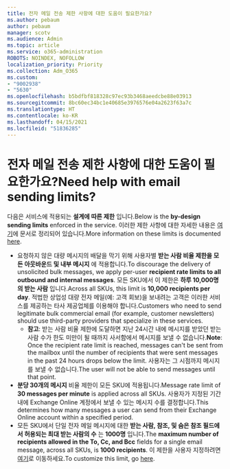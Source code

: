 ```yaml
---
title: 전자 메일 전송 제한 사항에 대한 도움이 필요한가요?
ms.author: pebaum
author: pebaum
manager: scotv
ms.audience: Admin
ms.topic: article
ms.service: o365-administration
ROBOTS: NOINDEX, NOFOLLOW
localization_priority: Priority
ms.collection: Adm_O365
ms.custom:
- "9002938"
- "5630"
ms.openlocfilehash: b5bdfbf818328c97ec93b3468aeedcbe88e03913
ms.sourcegitcommit: 8bc60ec34bc1e40685e3976576e04a2623f63a7c
ms.translationtype: HT
ms.contentlocale: ko-KR
ms.lasthandoff: 04/15/2021
ms.locfileid: "51836285"
---
```

# <a name="need-help-with-email-sending-limits"></a><span data-ttu-id="55890-102">전자 메일 전송 제한 사항에 대한 도움이 필요한가요?</span><span class="sxs-lookup"><span data-stu-id="55890-102">Need help with email sending limits?</span></span>

<span data-ttu-id="55890-103">다음은 서비스에 적용되는 **설계에 따른 제한** 입니다.</span><span class="sxs-lookup"><span data-stu-id="55890-103">Below is the **by-design sending limits** enforced in the service.</span></span> <span data-ttu-id="55890-104">이러한 제한 사항에 대한 자세한 내용은 [여기](https://docs.microsoft.com/office365/servicedescriptions/exchange-online-service-description/exchange-online-limits#receiving-and-sending-limits)에 문서로 정리되어 있습니다.</span><span class="sxs-lookup"><span data-stu-id="55890-104">More information on these limits is documented [here](https://docs.microsoft.com/office365/servicedescriptions/exchange-online-service-description/exchange-online-limits#receiving-and-sending-limits).</span></span>

- <span data-ttu-id="55890-105">요청하지 않은 대량 메시지의 배달을 막기 위해 사용자별 **받는 사람 비율 제한을 모든 아웃바운드 및 내부 메시지** 에 적용합니다.</span><span class="sxs-lookup"><span data-stu-id="55890-105">To discourage the delivery of unsolicited bulk messages, we apply per-user **recipient rate limits to all outbound and internal messages**.</span></span> <span data-ttu-id="55890-106">모든 SKU에서 이 제한은 **하루 10,000명의 받는 사람** 입니다.</span><span class="sxs-lookup"><span data-stu-id="55890-106">Across all SKUs, this limit is **10,000 recipients per day**.</span></span>  <span data-ttu-id="55890-107">적법한 상업성 대량 전자 메일(예: 고객 회보)을 보내려는 고객은 이러한 서비스를 제공하는 타사 제공업체를 이용해야 합니다.</span><span class="sxs-lookup"><span data-stu-id="55890-107">Customers who need to send legitimate bulk commercial email (for example, customer newsletters) should use third-party providers that specialize in these services.</span></span>
    - <span data-ttu-id="55890-108">**참고**: 받는 사람 비율 제한에 도달하면 지난 24시간 내에 메시지를 받았던 받는 사람 수가 한도 미만이 될 때까지 사서함에서 메시지를 보낼 수 없습니다.</span><span class="sxs-lookup"><span data-stu-id="55890-108">**Note**: Once the recipient rate limit is reached, messages can't be sent from the mailbox until the number of recipients that were sent messages in the past 24 hours drops below the limit.</span></span> <span data-ttu-id="55890-109">사용자는 그 시점까지 메시지를 보낼 수 없습니다.</span><span class="sxs-lookup"><span data-stu-id="55890-109">The user will not be able to send messages until that point.</span></span>
- <span data-ttu-id="55890-110">**분당 30개의 메시지** 비율 제한이 모든 SKU에 적용됩니다.</span><span class="sxs-lookup"><span data-stu-id="55890-110">Message rate limit of **30 messages per minute** is applied across all SKUs.</span></span> <span data-ttu-id="55890-111">사용자가 지정된 기간 내에 Exchange Online 계정에서 보낼 수 있는 메시지 수를 결정합니다.</span><span class="sxs-lookup"><span data-stu-id="55890-111">This determines how many messages a user can send from their Exchange Online account within a specified period.</span></span>
- <span data-ttu-id="55890-112">모든 SKU에서 단일 전자 메일 메시지에 대한 **받는 사람, 참조, 및 숨은 참조 필드에서 허용되는 최대 받는 사람의 수** 는 **1000명** 입니다.</span><span class="sxs-lookup"><span data-stu-id="55890-112">The **maximum number of recipients allowed in the To, Cc, and Bcc** fields for a single email message, across all SKUs, is **1000 recipients**.</span></span> <span data-ttu-id="55890-113">이 제한을 사용자 지정하려면 [여기](https://techcommunity.microsoft.com/t5/exchange-team-blog/customizable-recipient-limits-in-office-365/ba-p/1183228)로 이동하세요.</span><span class="sxs-lookup"><span data-stu-id="55890-113">To customize this limit, go [here](https://techcommunity.microsoft.com/t5/exchange-team-blog/customizable-recipient-limits-in-office-365/ba-p/1183228).</span></span>

